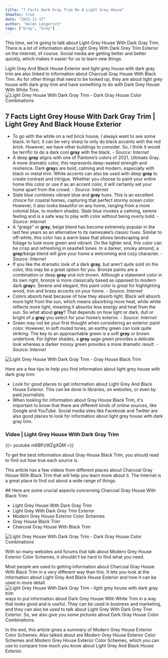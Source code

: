 ```yaml
---
title: "7 Facts Dark Gray Trim On A Light Grey House"
ShowToc: true 
date: "2022-11-17"
author: "Helen Lengerich" 
tags: ["Gray", "Grey"]
---
```


	
This time, we're going to talk about Light Grey House With Dark Gray Trim. There is a lot of information about Light Grey With Dark Grey Trim Exterior on the internet, of course. Social media are getting better and better quickly, which makes it easier for us to learn new things.

Light Grey And Black House Exterior and light grey house with dark gray trim are also linked to information about Charcoal Gray House With Black Trim. As for other things that need to be looked up, they are about light grey house with dark gray trim and have something to do with Dark Grey House With White Trim.
<img loading="lazy" src="https://www.rocktherm.com/wp-content/uploads/how-to-clean-dark-bamboo-hardwood-floors-of-modern-design-and-rustic-texture-pair-perfectly-with-the-stately-with-regard-to-modern-design-and-rustic-texture-pair-perfectly-with-the-stately-b.jpg" onerror="this.onerror=null;this.src='https://blogger.googleusercontent.com/img/a/AVvXsEhe7F7TRXHtjiKvHb5vS7DmnxvpHiDyoYyYvm1nHB3Qp2_w3BnM6A2eq4v7FYxCC9bfZt3a9vIMtAYEKUiaDQbHMg-ViyGmRIj39MLp0bGFfgfYw1Dc9q_H-T0wiTm3l0Uq42dETrN9eC8aGJ9_IORZsxST1AcLR7np1koOfcc7tnHa4S8Mwz_xD9d0=s16000';" alt="Light Grey House With Dark Gray Trim - Dark Gray House Color Combinations" >

## 7 Facts Light Grey House With Dark Gray Trim | Light Grey And Black House Exterior
-   To go with the white on a red brick house, I always want to see some black. In fact, it can be very sharp to only do black accents with the red brick. However, we have other buildings to consider. So, I think it would be terrific to do a dark cool **gray** with the black. - <cite>Source: Internet</cite>
-   A deep **gray** aligns with one of Pantone’s colors of 2021, Ultimate Gray. A more dramatic color, this represents deep-seated strength and resilience. Dark **gray**s are bold, calming and modern, especially with black or metal trim. White accents can also be used with deep **gray** to create contrast and intrigue. Whether you choose to paint your entire home this color or use it as an accent color, it will certainly set your home apart from the crowd. - <cite>Source: Internet</cite>
-   Slate blue combines vibrant blue and **gray** hues. This is an excellent choice for coastal homes, capturing that perfect stormy ocean color. However, it also looks beautiful on any home, ranging from a more colonial blue, to modern shades. Slate blue invokes a calming, serene feeling and is a safe way to play with color without being overly bold. - <cite>Source: Internet</cite>
-   A “graige” or **gray**, beige blend has become extremely popular in the last few years as an alternative to its namesake’s classic hues. Similar to off-white, this color has a warm base that allows landscaping and foliage to look more green and vibrant. On the lighter end, this color can be crisp and refreshing in seashell tones. In a darker, smoky almond, a **gray**/beige blend will give your home a welcoming and cozy character. - <cite>Source: Internet</cite>
-   If you like the dramatic look of a dark **gray**, but aren’t quite sold on the color, this may be a great option for you. Bronze paints are a combination or deep **gray** and rich brown. Although a statement color in its own right, bronze is more classically based as opposed to modern dark **gray**s. Serene and elegant, this paint color is great for highlighting wood, iron and brass accents on your home. - <cite>Source: Internet</cite>
-   Colors absorb heat because of how they absorb light. Black will absorb more light from the sun, which means absorbing more heat, while white reflects more light, meaning it absorbs less energy and heat from the sun. So what about **gray**? That depends on how light or dark, dull or bright of a **gray** you select for your home’s exterior. - <cite>Source: Internet</cite>
-   Green may not be your first thought when considering an exterior paint color. However, in soft muted tones, an earthy green can look quite striking. The key to an approachable green is a soft **gray** or brown undertone. For lighter shades, a **gray** sage green provides a delicate look whereas a darker mossy green provides a more dramatic result. - <cite>Source: Internet</cite>


<img loading="lazy" src="https://i.pinimg.com/736x/6b/d0/e1/6bd0e1f4c84b63965a41a15515d25c17--green-tile-bathrooms-bathroom-colors.jpg" onerror="this.onerror=null;this.src='https://blogger.googleusercontent.com/img/a/AVvXsEhe7F7TRXHtjiKvHb5vS7DmnxvpHiDyoYyYvm1nHB3Qp2_w3BnM6A2eq4v7FYxCC9bfZt3a9vIMtAYEKUiaDQbHMg-ViyGmRIj39MLp0bGFfgfYw1Dc9q_H-T0wiTm3l0Uq42dETrN9eC8aGJ9_IORZsxST1AcLR7np1koOfcc7tnHa4S8Mwz_xD9d0=s16000';" alt="Light Grey House With Dark Gray Trim - Gray House Black Trim" >

Here are a few tips to help you find information about light grey house with dark gray trim:
- Look for good places to get information about Light Grey And Black House Exterior. This can be done in libraries, on websites, or even by paid journalists.
- When looking for information about Gray House Black Trim, it's important to know that there are different kinds of online sources, like Google and YouTube. Social media sites like Facebook and Twitter are also good places to look for information about light grey house with dark gray trim.

### Video | Light Grey House With Dark Gray Trim
{{< youtube m6BPzWZgXQM >}} 

To get the best information about Gray House Black Trim, you should read to find out how true each source is.

This article has a few videos from different places about Charcoal Gray House With Black Trim that will help you learn more about it. The Internet is a great place to find out about a wide range of things.
<script async="async" data-cfasync="false" src="//normallydemandedalter.com/fe63df3c5408708b15d8dc3d9b206b31/invoke.js"></script>
<div id="container-fe63df3c5408708b15d8dc3d9b206b31"></div>
## Here are some crucial aspects concerning Charcoal Gray House With Black Trim:

- Light Grey House With Dark Gray Trim
- Light Grey With Dark Grey Trim Exterior
- Modern Grey House Exterior Color Schemes
- Gray House Black Trim
- Charcoal Gray House With Black Trim

 <img loading="lazy" src="https://i.pinimg.com/736x/a3/64/fd/a364fdd25874437ff72223db845b2ad1.jpg" onerror="this.onerror=null;this.src='https://blogger.googleusercontent.com/img/a/AVvXsEhe7F7TRXHtjiKvHb5vS7DmnxvpHiDyoYyYvm1nHB3Qp2_w3BnM6A2eq4v7FYxCC9bfZt3a9vIMtAYEKUiaDQbHMg-ViyGmRIj39MLp0bGFfgfYw1Dc9q_H-T0wiTm3l0Uq42dETrN9eC8aGJ9_IORZsxST1AcLR7np1koOfcc7tnHa4S8Mwz_xD9d0=s16000';" alt="Light Grey House With Dark Gray Trim - Dark Gray House Color Combinations" >

With so many websites and forums that talk about Modern Grey House Exterior Color Schemes, it shouldn't be hard to find what you need.

Most people are used to getting information about Charcoal Gray House With Black Trim in a very different way than this. It lets you look at the information about Light Grey And Black House Exterior and how it can be used in more detail.
<img loading="lazy" src="https://i.pinimg.com/736x/27/6e/18/276e185fce2fcc70f860763450146597.jpg" onerror="this.onerror=null;this.src='https://blogger.googleusercontent.com/img/a/AVvXsEhe7F7TRXHtjiKvHb5vS7DmnxvpHiDyoYyYvm1nHB3Qp2_w3BnM6A2eq4v7FYxCC9bfZt3a9vIMtAYEKUiaDQbHMg-ViyGmRIj39MLp0bGFfgfYw1Dc9q_H-T0wiTm3l0Uq42dETrN9eC8aGJ9_IORZsxST1AcLR7np1koOfcc7tnHa4S8Mwz_xD9d0=s16000';" alt="Light Grey House With Dark Gray Trim - light grey house with dark gray trim" >
ways to put information about Dark Grey House With White Trim in a way that looks good and is useful. They can be used in business and marketing, and they can also be used to talk about Light Grey With Dark Grey Trim Exterior. So, we also give you some pictures about Dark Gray House Color Combinations.

In the end, this article gives a summary of Modern Grey House Exterior Color Schemes. Also talked about are Modern Grey House Exterior Color Schemes and Modern Grey House Exterior Color Schemes, which you can use to compare how much you know about Light Grey And Black House Exterior.
	
	
	
	

